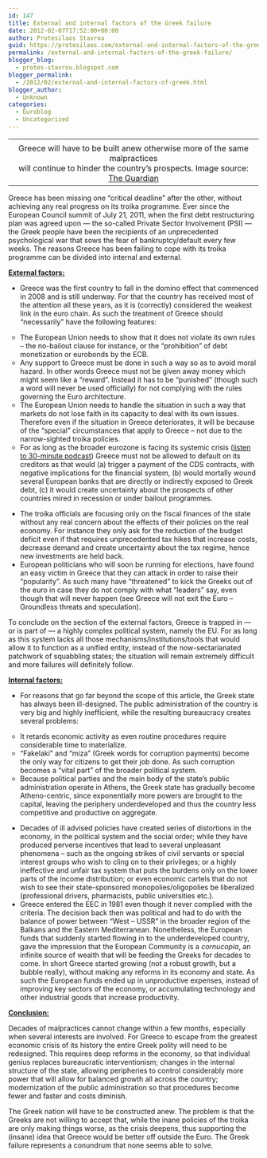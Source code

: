 ```yaml
---
id: 147
title: External and internal factors of the Greek failure
date: 2012-02-07T17:52:00+00:00
author: Protesilaos Stavrou
guid: https://protesilaos.com/external-and-internal-factors-of-the-greek-failure/
permalink: /external-and-internal-factors-of-the-greek-failure/
blogger_blog:
  - protes-stavrou.blogspot.com
blogger_permalink:
  - /2012/02/external-and-internal-factors-of-greek.html
blogger_author:
  - Unknown
categories:
  - Euroblog
  - Uncategorized
---
```

<table align="center" cellpadding="0" cellspacing="0" class="tr-caption-container" style="margin-left: auto; margin-right: auto; text-align: center;">
  <tr>
    <td style="text-align: center;">
    </td>
  </tr>
  
  <tr>
    <td class="tr-caption" style="text-align: center;">
      Greece will have to be built anew otherwise more of the same malpractices <br />will continue to hinder the country&#8217;s prospects. Image source: <a href="http://www.guardian.co.uk/money/2011/jul/25/insurance-travellers-to-greece" target="_blank">The Guardian</a>
    </td>
  </tr>
</table>

Greece has been missing one &#8220;critical deadline&#8221; after the other, without achieving any real progress on its troika programme. Ever since the European Council summit of July 21, 2011, when the first debt restructuring plan was agreed upon &#8212; the so-called Private Sector Involvement (PSI) &#8212; the Greek people have been the recipients of an unprecedented psychological war that sows the fear of bankruptcy/default every few weeks. The reasons Greece has been failing to cope with its troika programme can be divided into internal and external.

<u>**External factors:**</u> 

  * Greece was the first country to fall in the domino effect that commenced in 2008 and is still underway. For that the country has received most of the attention all these years, as it is (correctly) considered the weakest link in the euro chain. As such the treatment of Greece should &#8220;necessarily&#8221; have the following features:
<ul style="list-style-type: circle;">
  <li>
    The European Union needs to show that it does not violate its own rules &#8211; the no-bailout clause for instance, or the &#8220;prohibition&#8221; of debt monetization or eurobonds by the ECB.
  </li>
  <li>
    Any support to Greece must be done in such a way so as to avoid moral hazard. In other words Greece must not be given away money which might seem like a &#8220;reward&#8221;. Instead it has to be &#8220;punished&#8221; (though such a word will never be used officially) for not complying with the rules governing the Euro architecture.
  </li>
  <li>
    The European Union needs to handle the situation in such a way that markets do not lose faith in its capacity to deal with its own issues. Therefore even if the situation in Greece deteriorates, it will be because of the &#8220;special&#8221; circumstances that apply to Greece &#8211; not due to the narrow-sighted troika policies.
  </li>
  <li>
    For as long as the broader eurozone is facing its systemic crisis (<a href="http://podcast.protesilaos.com/2012/02/introduction-to-systemic-crisis-of-euro.html#.TzFAvsjoo4o">listen to 30-minute podcast</a>) Greece must not be allowed to default on its creditors as that would (a) trigger a payment of the CDS contracts, with negative implications for the financial system, (b) would mortally wound several European banks that are directly or indirectly exposed to Greek debt, (c) it would create uncertainty about the prospects of other countries mired in recession or under bailout programmes.
  </li>
</ul>

  * The troika officials are focusing only on the fiscal finances of the state without any real concern about the effects of their policies on the real economy. For instance they only ask for the reduction of the budget deficit even if that requires unprecedented tax hikes that increase costs, decrease demand and create uncertainty about the tax regime, hence new investments are held back.
  * European politicians who will soon be running for elections, have found an easy victim in Greece that they can attack in order to raise their &#8220;popularity&#8221;. As such many have &#8220;threatened&#8221; to kick the Greeks out of the euro in case they do not comply with what &#8220;leaders&#8221; say, even though that will never happen (see Greece will not exit the Euro &#8211; Groundless threats and speculation). 

To conclude on the section of the external factors, Greece is trapped in &#8212; or is part of &#8212;  a highly complex political system, namely the EU. For as long as this system lacks all those mechanisms/institutions/tools that would allow it to function as a unified entity, instead of the now-sectarianated patchwork of squabbling states; the situation will remain extremely difficult and more failures will definitely follow.

<u>**Internal factors:**</u> 

  * For reasons that go far beyond the scope of this article, the Greek state has always been ill-designed. The public administration of the country is very big and highly inefficient, while the resulting bureaucracy creates several problems:
<ul style="list-style-type: circle;">
  <li>
    It retards economic activity as even routine procedures require considerable time to materialize.
  </li>
  <li>
    &#8220;Fakelaki&#8221; and &#8220;miza&#8221; (Greek words for corruption payments) become the only way for citizens to get their job done. As such corruption becomes a &#8220;vital part&#8221; of the broader political system.
  </li>
  <li>
    Because political parties and the main body of the state&#8217;s public administration operate in Athens, the Greek state has gradually become Atheno-centric, since exponentially more powers are brought to the capital, leaving the periphery underdeveloped and thus the country less competitive and productive on aggregate.
  </li>
</ul>

  * Decades of ill advised policies have created series of distortions in the economy, in the political system and the social order; while they have produced perverse incentives that lead to several unpleasant phenomena &#8211; such as the ongoing strikes of civil servants or special interest groups who wish to cling on to their privileges; or a highly ineffective and unfair tax system that puts the burdens only on the lower parts of the income distribution; or even economic cartels that do not wish to see their state-sponsored monopolies/oligopolies be liberalized (professional drivers, pharmacists, public universities etc.).
  * Greece entered the EEC in 1981 even though it never complied with the criteria. The decision back then was political and had to do with the balance of power between &#8220;West &#8211; USSR&#8221; in the broader region of the Balkans and the Eastern Mediterranean.  Nonetheless, the European funds that suddenly started flowing in to the underdeveloped country, gave the impression that the European Community is a _cornucopia_, an infinite source of wealth that will be feeding the Greeks for decades to come. In short Greece started growing (not a robust growth, but a bubble really), without making any reforms in its economy and state. As such the European funds ended up in unproductive expenses, instead of improving key sectors of the economy, or accumulating technology and other industrial goods that increase productivity.

<u>**Conclusion:** </u>

Decades of malpractices cannot change within a few months, especially when several interests are involved. For Greece to escape from the greatest economic crisis of its history the entire Greek polity will need to be redesigned. This requires deep reforms in the economy, so that individual genius replaces bureaucratic interventionism; changes in the internal structure of the state, allowing peripheries to control considerably more power that will allow for balanced growth all across the country; modernization of the public administration so that procedures become fewer and faster and costs diminish.

The Greek nation will have to be constructed anew. The problem is that the Greeks are not willing to accept that, while the inane policies of the troika are only making things worse, as the crisis deepens, thus supporting the (insane) idea that Greece would be better off outside the Euro. The Greek failure represents a conundrum that none seems able to solve.